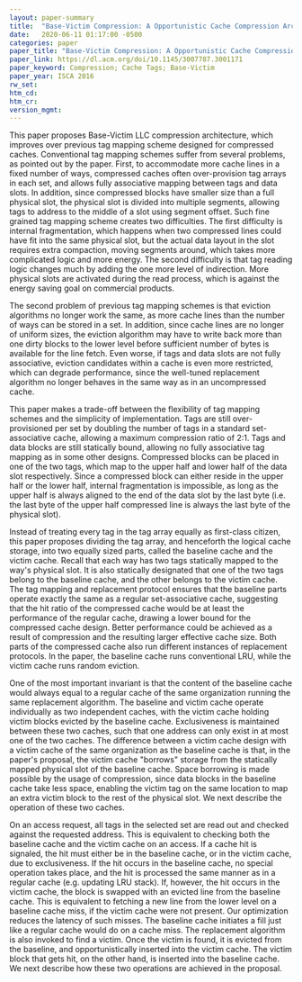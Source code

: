 ```yaml
---
layout: paper-summary
title:  "Base-Victim Compression: A Opportunistic Cache Compression Architecture"
date:   2020-06-11 01:17:00 -0500
categories: paper
paper_title: "Base-Victim Compression: A Opportunistic Cache Compression Architecture"
paper_link: https://dl.acm.org/doi/10.1145/3007787.3001171
paper_keyword: Compression; Cache Tags; Base-Victim
paper_year: ISCA 2016
rw_set:
htm_cd:
htm_cr:
version_mgmt:
---
```


This paper proposes Base-Victim LLC compression architecture, which improves over previous tag mapping scheme designed
for compressed caches. Conventional tag mapping schemes suffer from several problems, as pointed out by the paper.
First, to accommodate more cache lines in a fixed number of ways, compressed caches often over-provision tag arrays
in each set, and allows fully associative mapping between tags and data slots. In addition, since compressed blocks 
have smaller size than a full physical slot, the physical slot is divided into multiple segments, allowing tags to
address to the middle of a slot using segment offset. Such fine grained tag mapping scheme creates two difficulties.
The first difficulty is internal fragmentation, which happens when two compressed lines could have fit into the same
physical slot, but the actual data layout in the slot requires extra compaction, moving segments around, which takes
more complicated logic and more energy. The second difficulty is that tag reading logic changes much by adding the one
more level of indirection. More physical slots are activated during the read process, which is against the energy saving
goal on commercial products.

The second problem of previous tag mapping schemes is that eviction algorithms no longer work the same, as more 
cache lines than the number of ways can be stored in a set. In addition, since cache lines are no longer of uniform
sizes, the eviction algorithm may have to write back more than one dirty blocks to the lower level before sufficient
number of bytes is available for the line fetch. Even worse, if tags and data slots are not fully associative, eviction
candidates within a cache is even more restricted, which can degrade performance, since the well-tuned replacement
algorithm no longer behaves in the same way as in an uncompressed cache.

This paper makes a trade-off between the flexibility of tag mapping schemes and the simplicity of implementation. 
Tags are still over-provisioned per set by doubling the number of tags in a standard set-associative cache, allowing 
a maximum compression ratio of 2:1. Tags and data blocks are still statically bound, allowing no fully associative tag 
mapping as in some other designs. Compressed blocks can be placed in one of the two tags, which map to the upper half
and lower half of the data slot respectively. Since a compressed block can either reside in the upper half or the lower 
half, internal fragmentation is impossible, as long as the upper half is always aligned to the end of the data slot by 
the last byte (i.e. the last byte of the upper half compressed line is always the last byte of the physical slot).

Instead of treating every tag in the tag array equally as first-class citizen, this paper proposes dividing the tag array,
and henceforth the logical cache storage, into two equally sized parts, called the baseline cache and the victim cache. 
Recall that each way has two tags statically mapped to the way's physical slot. It is also statically designated that 
one of the two tags belong to the baseline cache, and the other belongs to the victim cache.
The tag mapping and replacement protocol ensures that the baseline parts operate exactly the same as a regular set-associative
cache, suggesting that the hit ratio of the compressed cache would be at least the performance of the regular cache,
drawing a lower bound for the compressed cache design.
Better performance could be achieved as a result of compression and the resulting larger effective cache size.
Both parts of the compressed cache also run different instances of replacement protocols.
In the paper, the baseline cache runs conventional LRU, while the victim cache runs random eviction.

One of the most important invariant is that the content of the baseline cache would always equal to a regular cache 
of the same organization running the same replacement algorithm. 
The baseline and victim cache operate individually as two independent caches, with the victim cache holding victim
blocks evicted by the baseline cache. Exclusiveness is maintained between these two caches, such that one address
can only exist in at most one of the two caches.
The difference between a victim cache design with a victim cache of the same organization as the baseline cache is 
that, in the paper's proposal, the victim cache "borrows" storage from the statically mapped physical slot of the 
baseline cache. Space borrowing is made possible by the usage of compression, since data blocks in the baseline cache
take less space, enabling the victim tag on the same location to map an extra victim block to the rest of the physical
slot. We next describe the operation of these two caches.

On an access request, all tags in the selected set are read out and checked against the requested address. This is equivalent
to checking both the baseline cache and the victim cache on an access. 
If a cache hit is signaled, the hit must either be in the baseline cache, or in the victim cache, due to exclusiveness.
If the hit occurs in the baseline cache, no special operation takes place, and the hit is processed the same manner as in
a regular cache (e.g. updating LRU stack). 
If, however, the hit occurs in the victim cache, the block is swapped with an evicted line from the baseline cache.
This is equivalent to fetching a new line from the lower level on a baseline cache miss, if the victim cache were not 
present. Our optimization reduces the latency of such misses.
The baseline cache initiates a fill just like a regular cache would do on a cache miss. The replacement algorithm is also
invoked to find a victim. Once the victim is found, it is evicted from the baseline, and opportunistically inserted into 
the victim cache. The victim block that gets hit, on the other hand, is inserted into the baseline cache. We next describe
how these two operations are achieved in the proposal.
